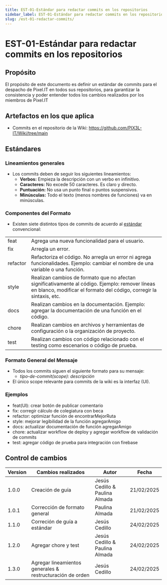 ```yaml
---
title: EST-01-Estándar para redactar commits en los repositorios
sidebar_label: EST-01-Estándar para redactar commits en los repositorios
slug: /est-01-redactar-commits/
---
```


# EST-01-Estándar para redactar commits en los repositorios

## Propósito
El propósito de este documento es definir un estándar de commits para el despacho de Pixel.IT en todos sus repositorios, para garantizar la consistencia y poder entender todos los cambios realizados por los miembros de Pixel.IT

## Artefactos en los que aplica

- Commits en el repositorio de la Wiki: https://github.com/PIX3L-IT/Wiki/tree/main 

## Estándares

### Lineamientos generales
- Los commits deben de seguir los siguientes lineamientos:
    - **Verbos:** Empieza la descripción con un verbo en infinitivo.
    - **Caracteres:** No excede 50 caracteres. Es claro y directo.
    - **Puntuación:** No usa un punto final o puntos suspensivos.
    - **Minúsculas:**  Todo el texto (menos nombres de funciones) va en minúsculas.
    
### Componentes del Formato
- Existen siete distintos tipos de commits de acuerdo al [estándar](https://medium.com/@fatihsevencan/git-commit-standards-d76f2f5f5c7f) convencional:

<table>
  <tr>
    <td>feat</td>
    <td>Agrega una nueva funcionalidad para el usuario.</td>
  </tr>
  <tr>
    <td>fix</td>
    <td>Arregla un error.</td>
  </tr>
  <tr>
    <td>refactor</td>
    <td>Refactoriza el código. No arregla un error ni agrega funcionalidades. Ejemplo: cambiar el nombre de una variable o una función.</td>
  </tr>
  <tr>
    <td>style</td>
    <td>Realizan cambios de formato que no afectan significativamente al código. Ejemplo: remover líneas en blanco, modificar el formato del código, corregir la sintaxis, etc.</td>
  </tr>
  <tr>
    <td>docs</td>
    <td>Realizan cambios en la documentación. Ejemplo: agregar la documentación de una función en el código.</td>
  </tr>
  <tr>
    <td>chore</td>
    <td>Realizan cambios en archivos y herramientas de configuración o la organización de proyecto.</td>
  </tr>
  <tr>
    <td>test</td>
    <td>Realizan cambios con código relacionado con el testing como escenarios o código de prueba.</td>
  </tr>
</table>

### Formato General del Mensaje
- Todos los commits siguen el siguiente formato para su mensaje:
    - *tipo-de-commit(scope): descripción*
- El único scope relevante para commits de la wiki es la interfaz (UI). 

### Ejemplos
- feat(UI): crear botón de publicar comentario
- fix: corregir cálculo de colegiatura con beca
- refactor: optimizar función de encontrarMejorRuta
- style: mejorar legibilidad de la función agregarAmigo
- docs: actualizar documentación de función agregarAmigo
- chore: actualizar workflow de deploy y agregar workflow de validación de commits
- test: agregar código de prueba para integración con firebase

## Control de cambios

| Version | Cambios realizados    | Autor          | Fecha      |
| ------- | --------------------- | -------------- | ---------- |
| 1.0.0   | Creación de guía | Jesús Cedillo & Paulina Almada | 21/02/2025 |
| 1.0.1   | Corrección de formato general | Paulina Almada | 21/02/2025 |
| 1.1.0   | Correción de guía a estándar | Jesús Cedillo | 24/02/2025 |
| 1.2.0   | Agregar chore y test | Jesús Cedillo & Paulina Almada | 24/02/2025 |
| 1.3.0   | Agregar lineamientos generales & restructuración de orden  | Jesús Cedillo | 24/02/2025 |